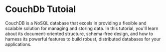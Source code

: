 # CouchDb Tutoial
CouchDB is a NoSQL database that excels in providing a flexible and scalable solution for managing and storing data. In this tutorial, you'll learn about its document-oriented structure, schema-free design, and how to harness its powerful features to build robust, distributed databases for your applications.
